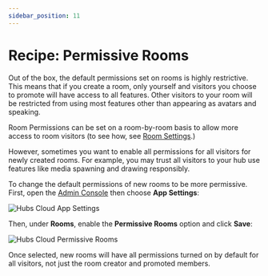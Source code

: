 ```yaml
---
sidebar_position: 11
---
```


# Recipe: Permissive Rooms

Out of the box, the default permissions set on rooms is highly restrictive. This means that if you create a room, only yourself and visitors you choose to promote will have access to all features. Other visitors to your room will be restricted from using most features other than appearing as avatars and speaking.

Room Permissions can be set on a room-by-room basis to allow more access to room visitors (to see how, see [Room Settings](/fundamentals/room-settings.md).)

However, sometimes you want to enable all permissions for all visitors for newly created rooms. For example, you may trust all visitors to your hub use features like media spawning and drawing responsibly.

To change the default permissions of new rooms to be more permissive. First, open the [Admin Console](./getting-started.md) then choose **App Settings**:

![Hubs Cloud App Settings](/img/hubs-cloud-app-settings.jpeg)

Then, under **Rooms**, enable the **Permissive Rooms** option and click **Save**:

![Hubs Cloud Permissive Rooms](/img/hubs-cloud-permissive-rooms.jpeg)

Once selected, new rooms will have all permissions turned on by default for all visitors, not just the room creator and promoted members.
